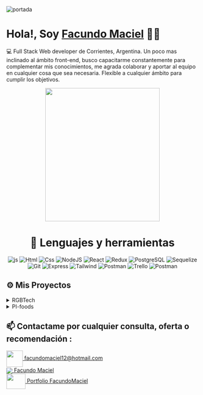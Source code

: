 ![portada](https://codeagepk.com/wp-content/uploads/2020/12/home-gif.gif)
# **Hola!, Soy [Facundo Maciel](https://www.linkedin.com/in/facundo-maciel-8843a7241/)** 👋🏻

💻
Full Stack Web developer de Corrientes, Argentina. Un poco mas inclinado al ámbito front-end, busco capacitarme constantemente para complementar mis conocimientos, me agrada colaborar y aportar al equipo en cualquier cosa que sea necesaria. Flexible a cualquier ámbito para cumplir los objetivos.

<div align="center" >
      <img align="center" src="https://raw.githubusercontent.com/hasibul-hasan-shuvo/hasibul-hasan-shuvo/main/images/coding-boy.gif" width="300" height="350"  />
</div> 

<h1 align="center">🧰 Lenguajes y herramientas </h1>
<div align="center">
<img src="https://th.bing.com/th/id/R.6acd7cf7ed5cd21c484e5efae2ae251b?rik=HKqPgyjdMMyyYA&pid=ImgRaw&r=0" alt="js" width="50" height="50"/>
<img src="https://www.freepnglogos.com/uploads/html5-logo-png/html5-logo-html-icons-download-14.png" alt="Html" width="50" height="50"/>
<img src="https://mickboere.com/wp-content/uploads/2016/03/css-logo-150x150.png" alt="Css" width="50" height="50"/>
<img src="https://th.bing.com/th/id/R.d4ef22eb6cb472c013d77d9a7fabef0f?rik=Xq1ACH4aNhZLTQ&riu=http%3a%2f%2fcfile9.uf.tistory.com%2fimage%2f211B43475865B4201ECB84&ehk=S6ZSmEuQgXd5C0j1TVUeV0Lb4o1wSJw3CPtv8jkKidg%3d&risl=&pid=ImgRaw&r=0" alt="NodeJS" width="50" height="50"/>
<img src="https://cdn.icon-icons.com/icons2/2415/PNG/512/react_original_wordmark_logo_icon_146375.png" alt="React" width="50" height="50"/>
<img src="https://res.cloudinary.com/practicaldev/image/fetch/s--ANPq134a--/c_limit%2Cf_auto%2Cfl_progressive%2Cq_auto%2Cw_880/https://dev-to-uploads.s3.amazonaws.com/i/46o7580v06tbtukh2nek.png" alt="Redux" width="70" height="50"/>
<img src="https://cdn.icon-icons.com/icons2/2415/PNG/512/postgresql_plain_wordmark_logo_icon_146390.png" alt="PostgreSQL" width="70" height="50"/>
<img src="https://cdn.icon-icons.com/icons2/2415/PNG/512/sequelize_original_wordmark_logo_icon_146349.png" alt="Sequelize" width="80" height="60"/>
<img src="https://cdn.icon-icons.com/icons2/2415/PNG/512/git_plain_wordmark_logo_icon_146508.png" alt="Git" width="50" height="50"/>
<img src="https://miro.medium.com/max/1800/1*HTy1M1eFC7GoW6odSukQVw.png" alt="Express" width="80" height="50"/>
<img src="https://www.luckymedia.dev/_next/image?url=https:%2F%2Fcdn.sanity.io%2Fimages%2Fgnb2el0l%2Fproduction%2F4c39e4c1385465f63d4da4dd51b3ad8df9c3c8e7-1920x500.png&w=3840&q=75" alt="Tailwind" width="140" height="50"/>
<img src="https://blog.scottlogic.com/mmcalroy/assets/postmanLogo.png" alt="Postman" width="60" height="50"/>
<img src="https://th.bing.com/th/id/R.c656c6d6564696c93536b18b1ba17c96?rik=MOHmg6enYWUaFg&riu=http%3a%2f%2fblog.jandi.com%2fko%2fwp-content%2fuploads%2fsites%2f4%2f2018%2f11%2ftrello-logo-1024x315.png&ehk=K7626RpB8iy92muDI1leENL8DZjdKRaGs7hCY0DwBAY%3d&risl=&pid=ImgRaw&r=0" alt="Trello" width="90" height="50"/>
<img src="https://th.bing.com/th/id/R.ca70d96a25538b2971e5ab173e2e9e9d?rik=%2fPrr1m2N%2bVQaSA&pid=ImgRaw&r=0" alt="Postman" width="60" height="50"/>
</div>

## ⚙️ Mis Proyectos
<details>
  <summary> RGBTech</summary>

# <img align='center' src="https://github.com/Luem2/Luem2/raw/main/assets/logo-dibujo-2.png" width='100'/> RGBTech

### Descripción:

E-commerce de productos tecnologicos, con variedad pero mas orientado al publico gamer. Podras ver laptos, teclados, ofertas y registrarte para aprovecharlas, también tiene amplias funcionalidades para el administrador y mas cosas que podras ver aquí:

- **Link Deploy**: <a href='https://rgbtech.vercel.app/'>https://rgbtech.vercel.app/</a>
- **Link Repositorio**: <a href='https://github.com/RGBTech-PF/rgbtech'>https://github.com/RGBTech-PF/rgbtech</a>
  <a href='https://rgbtech.vercel.app/'>
  </a>

</details>

<details>
  <summary> PI-foods</summary>

# <img align='center' src="https://github.com/lvlaciel/Pi-Food/raw/main/cooking.png" width='100'/> App-Foods

### Descripción:

App de recetas de comidas de todo tipo, podras buscar, ordenar, filtrar y crear tu receta propia.

- **Link Repositorio**: <a href="https://github.com/lvlaciel/Pi-Food">https://github.com/lvlaciel/Pi-Food</a>
  <a href="https://github.com/lvlaciel/Pi-Food">
  </a>

</details>

## 📫 Contactame por cualquier consulta, oferta o recomendación :

<p>
    <a href="https://outlook.live.com/owa/">
      <img align="center" src="https://th.bing.com/th/id/R.83d81689402c8345a0b7d2a72233229c?rik=poOmtqDmhWW6oA&riu=http%3a%2f%2fdownload.seaicons.com%2ficons%2fiynque%2fios7-style%2f1024%2fMail-icon.png&ehk=nRKhQN0cECmGVPkpwDOdycjiAzdNe%2f%2btXwIMoSQ%2baxs%3d&risl=&pid=ImgRaw&r=0" width="43" height="43"/>
      facundomaciel12@hotmail.com
    </a>    
    <br>
    <a href="https://www.linkedin.com/in/facundo-maciel-8843a7241/">
      <img align="center" src="https://user-images.githubusercontent.com/76783198/182481396-19c89e94-f3ba-4e33-9df4-f5b7a094cf8f.svg"/>
      Facundo Maciel
    </a>
    <br>
    <a href="https://portfoliofcm.vercel.app/">
      <img align="center" src="https://i.pinimg.com/originals/74/cc/58/74cc58b26b3c0f6475f7f3d2c369e05c.png" width="50" height="40"/>
      Portfolio FacundoMaciel
    </a>
<p/>

